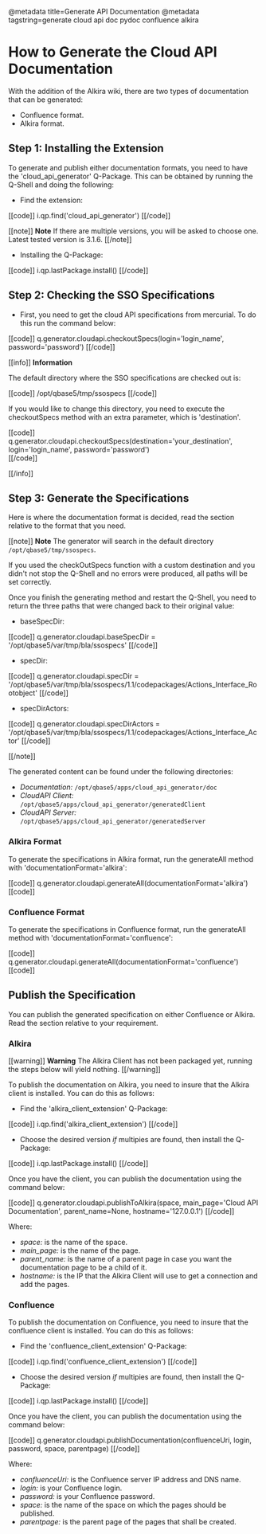 @metadata title=Generate API Documentation
@metadata tagstring=generate cloud api doc pydoc confluence alkira

# How to Generate the Cloud API Documentation

With the addition of the Alkira wiki, there are two types of documentation that can be generated:

* Confluence format.
* Alkira format.

## Step 1: Installing the Extension

To generate and publish either documentation formats, you need to have the 'cloud_api_generator' Q-Package. This can be obtained by running the Q-Shell and doing the following:

* Find the extension:

[[code]]
i.qp.find('cloud_api_generator')
[[/code]]

[[note]]
**Note** 
If there are multiple versions, you will be asked to choose one. Latest tested version is 3.1.6.
[[/note]]

* Installing the Q-Package:

[[code]]
i.qp.lastPackage.install()
[[/code]]

## Step 2: Checking  the SSO Specifications

* First, you need to get the cloud API specifications from mercurial. To do this run the command below:

[[code]]
q.generator.cloudapi.checkoutSpecs(login='login_name', password='password')
[[/code]]

[[info]]
**Information**

The default directory where the SSO specifications are checked out is:

[[code]]
/opt/qbase5/tmp/ssospecs
[[/code]]

If you would like to change this directory, you need to execute the checkoutSpecs method with an extra parameter, which is 'destination'.

[[code]]
q.generator.cloudapi.checkoutSpecs(destination='your_destination', login='login_name', password='password')  
[[/code]]

[[/info]]


## Step 3: Generate the Specifications

Here is where the documentation format is decided, read the section relative to the format that you need.

[[note]]
**Note**
The generator will search in the default directory `/opt/qbase5/tmp/ssospecs`.

If you used the checkOutSpecs function with a custom destination and you didn't not stop the Q-Shell and no errors were produced, all paths will be set correctly.

Once you finish the generating method and restart the Q-Shell, you need to return the three paths that were changed back to their original value:

* baseSpecDir:

[[code]]
q.generator.cloudapi.baseSpecDir = '/opt/qbase5/var/tmp/bla/ssospecs'
[[/code]]

* specDir:

[[code]]
q.generator.cloudapi.specDir = '/opt/qbase5/var/tmp/bla/ssospecs/1.1/codepackages/Actions_Interface_Rootobject'
[[/code]]

* specDirActors:

[[code]]
q.generator.cloudapi.specDirActors = '/opt/qbase5/var/tmp/bla/ssospecs/1.1/codepackages/Actions_Interface_Actor'
[[/code]]

[[/note]]

The generated content can be found under the following directories:

* *Documentation:* `/opt/qbase5/apps/cloud_api_generator/doc`
* *CloudAPI Client:* `/opt/qbase5/apps/cloud_api_generator/generatedClient`
* *CloudAPI Server:* `/opt/qbase5/apps/cloud_api_generator/generatedServer`


### Alkira Format

To generate the specifications in Alkira format, run the generateAll method with 'documentationFormat='alkira':

[[code]]
q.generator.cloudapi.generateAll(documentationFormat='alkira')
[[code]]


### Confluence Format

To generate the specifications in Confluence format, run the generateAll method with 'documentationFormat='confluence':

[[code]]
q.generator.cloudapi.generateAll(documentationFormat='confluence')
[[code]]


## Publish the Specification

You can publish the generated specification on either Confluence or Alkira. Read the section relative to your requirement.

### Alkira

[[warning]]
**Warning** 
The Alkira Client has not been packaged yet, running the steps below will yield nothing.
[[/warning]]

To publish the documentation on Alkira, you need to insure that the Alkira client is installed. You can do this as follows:

* Find the 'alkira_client_extension' Q-Package:

[[code]]
i.qp.find('alkira_client_extension')
[[/code]]

* Choose the desired version *if* multipies are found, then install the Q-Package:

[[code]]
i.qp.lastPackage.install()
[[/code]]

Once you have the client, you can publish the documentation using the command below:

[[code]]
q.generator.cloudapi.publishToAlkira(space, main_page='Cloud API Documentation', parent_name=None, hostname='127.0.0.1')
[[/code]]

Where:

* *space:* is the name of the space.
* *main_page:* is the name of the page.
* *parent_name:* is the name of a parent page in case you want the documentation page to be a child of it.
* *hostname:* is the IP that the Alkira Client will use to get a connection and add the pages.


### Confluence

To publish the documentation on Confluence, you need to insure that the confluence client is installed. You can do this as follows:

* Find the 'confluence_client_extension' Q-Package:

[[code]]
i.qp.find('confluence_client_extension')
[[/code]]

* Choose the desired version *if* multipies are found, then install the Q-Package:

[[code]]
i.qp.lastPackage.install()
[[/code]]

Once you have the client, you can publish the documentation using the command below:

[[code]]
q.generator.cloudapi.publishDocumentation(confluenceUri, login, password, space, parentpage)
[[/code]]

Where:

* *confluenceUri:* is the Confluence server IP address and DNS name.
* *login:* is your Confluence login.
* *password:* is your Confluence password.
* *space:* is the name of the space on which the pages should be published.
* *parentpage:* is the parent page of the pages that shall be created.
